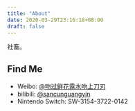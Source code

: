 ```yaml
---
title: "About"
date: 2020-03-29T23:16:18+08:00
draft: false
---
```


社畜。

## Find Me

- Weibo: [@吻过鲜花露水吻上刀刃](https://weibo.com/u/2393758537)
- bilibili: [@sancunguangyin](https://space.bilibili.com/3561972)
- Nintendo Switch: SW-3154-3722-0142 